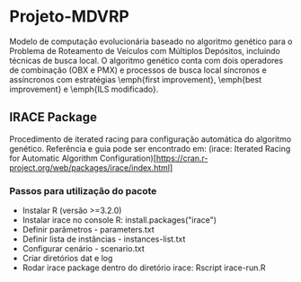 # Projeto-MDVRP

Modelo de computação evolucionária baseado no algoritmo genético para o Problema de Roteamento de Veículos com Múltiplos Depósitos, incluindo técnicas de busca local. O algoritmo genético conta com dois operadores de combinação (OBX e PMX) e processos de busca local síncronos e assíncronos com estratégias \emph{first improvement}, \emph{best improvement} e \emph{ILS modificado}.

## IRACE Package 
Procedimento de iterated racing para configuração automática do algoritmo genético. Referência e guia pode ser encontrado em:
(irace: Iterated Racing for Automatic Algorithm Configuration)[https://cran.r-project.org/web/packages/irace/index.html]

### Passos para utilização do pacote

- Instalar R (versão >=3.2.0)
- Instalar irace no console R: install.packages("irace")
- Definir parâmetros - parameters.txt
- Definir lista de instâncias - instances-list.txt
- Configurar cenário - scenario.txt
- Criar diretórios dat e log
- Rodar irace package dentro do diretório irace: Rscript irace-run.R
